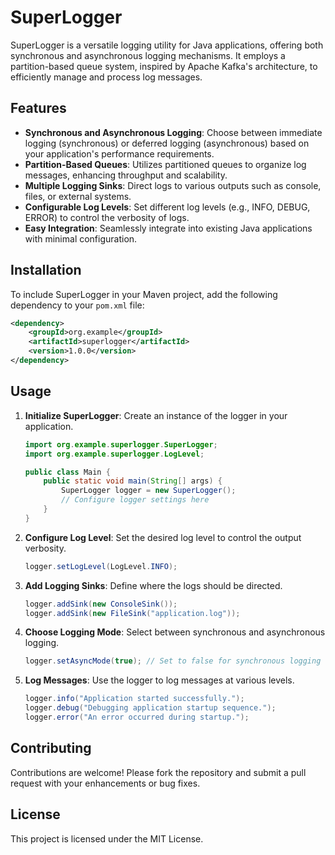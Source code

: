 # SuperLogger

SuperLogger is a versatile logging utility for Java applications, offering both synchronous and asynchronous logging mechanisms. It employs a partition-based queue system, inspired by Apache Kafka's architecture, to efficiently manage and process log messages.

## Features

- **Synchronous and Asynchronous Logging**: Choose between immediate logging (synchronous) or deferred logging (asynchronous) based on your application's performance requirements.
- **Partition-Based Queues**: Utilizes partitioned queues to organize log messages, enhancing throughput and scalability.
- **Multiple Logging Sinks**: Direct logs to various outputs such as console, files, or external systems.
- **Configurable Log Levels**: Set different log levels (e.g., INFO, DEBUG, ERROR) to control the verbosity of logs.
- **Easy Integration**: Seamlessly integrate into existing Java applications with minimal configuration.

## Installation

To include SuperLogger in your Maven project, add the following dependency to your `pom.xml` file:

```xml
<dependency>
    <groupId>org.example</groupId>
    <artifactId>superlogger</artifactId>
    <version>1.0.0</version>
</dependency>
```

## Usage

1. **Initialize SuperLogger**: Create an instance of the logger in your application.

    ```java
    import org.example.superlogger.SuperLogger;
    import org.example.superlogger.LogLevel;

    public class Main {
        public static void main(String[] args) {
            SuperLogger logger = new SuperLogger();
            // Configure logger settings here
        }
    }
    ```

2. **Configure Log Level**: Set the desired log level to control the output verbosity.

    ```java
    logger.setLogLevel(LogLevel.INFO);
    ```

3. **Add Logging Sinks**: Define where the logs should be directed.

    ```java
    logger.addSink(new ConsoleSink());
    logger.addSink(new FileSink("application.log"));
    ```

4. **Choose Logging Mode**: Select between synchronous and asynchronous logging.

    ```java
    logger.setAsyncMode(true); // Set to false for synchronous logging
    ```

5. **Log Messages**: Use the logger to log messages at various levels.

    ```java
    logger.info("Application started successfully.");
    logger.debug("Debugging application startup sequence.");
    logger.error("An error occurred during startup.");
    ```

## Contributing

Contributions are welcome! Please fork the repository and submit a pull request with your enhancements or bug fixes.

## License

This project is licensed under the MIT License.
